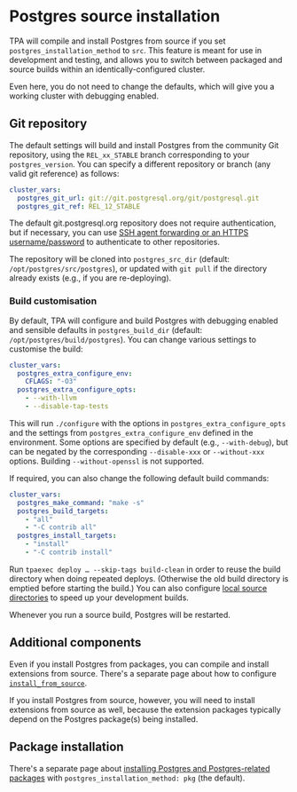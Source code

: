 # Postgres source installation

TPA will compile and install Postgres from source if you set
`postgres_installation_method` to `src`. This feature is meant for use
in development and testing, and allows you to switch between packaged
and source builds within an identically-configured cluster.

Even here, you do not need to change the defaults, which will give you a
working cluster with debugging enabled.

## Git repository

The default settings will build and install Postgres from the community
Git repository, using the `REL_xx_STABLE` branch corresponding to your
`postgres_version`. You can specify a different repository or branch
(any valid git reference) as follows:

```yaml
cluster_vars:
  postgres_git_url: git://git.postgresql.org/git/postgresql.git
  postgres_git_ref: REL_12_STABLE
```

The default git.postgresql.org repository does not require
authentication, but if necessary, you can use
[SSH agent forwarding or an HTTPS username/password](git-credentials.md)
to authenticate to other repositories.

The repository will be cloned into `postgres_src_dir` (default:
`/opt/postgres/src/postgres`), or updated with `git pull` if the
directory already exists (e.g., if you are re-deploying).

### Build customisation

By default, TPA will configure and build Postgres with debugging
enabled and sensible defaults in `postgres_build_dir` (default:
`/opt/postgres/build/postgres`). You can change various settings to
customise the build:

```yaml
cluster_vars:
  postgres_extra_configure_env:
    CFLAGS: "-O3"
  postgres_extra_configure_opts:
    - --with-llvm
    - --disable-tap-tests
```

This will run `./configure` with the options in
`postgres_extra_configure_opts` and the settings from
`postgres_extra_configure_env` defined in the environment. Some
options are specified by default (e.g., `--with-debug`), but can be
negated by the corresponding `--disable-xxx` or `--without-xxx`
options. Building `--without-openssl` is not supported.

If required, you can also change the following default build commands:

```yaml
cluster_vars:
  postgres_make_command: "make -s"
  postgres_build_targets:
    - "all"
    - "-C contrib all"
  postgres_install_targets:
    - "install"
    - "-C contrib install"
```

Run `tpaexec deploy … --skip-tags build-clean` in order to reuse the
build directory when doing repeated deploys. (Otherwise the old build
directory is emptied before starting the build.) You can also configure
[local source directories](configure-source.md#local-source-directories)
to speed up your development builds.

Whenever you run a source build, Postgres will be restarted.

## Additional components

Even if you install Postgres from packages, you can compile and install
extensions from source. There's a separate page about how to configure
[`install_from_source`](install_from_source.md).

If you install Postgres from source, however, you will need to install
extensions from source as well, because the extension packages typically
depend on the Postgres package(s) being installed.

## Package installation

There's a separate page about
[installing Postgres and Postgres-related packages](postgres_installation_method_pkg.md)
with `postgres_installation_method: pkg` (the default).
